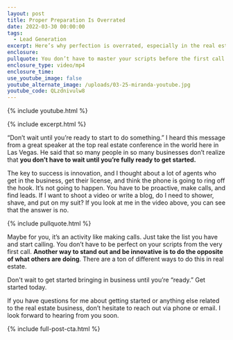 ```yaml
---
layout: post
title: Proper Preparation Is Overrated
date: 2022-03-30 00:00:00
tags:
  - Lead Generation
excerpt: Here’s why perfection is overrated, especially in the real estate business.
enclosure:
pullquote: You don’t have to master your scripts before the first call.
enclosure_type: video/mp4
enclosure_time:
use_youtube_image: false
youtube_alternate_image: /uploads/03-25-miranda-youtube.jpg
youtube_code: QLzdnivulw8
---
```

{% include youtube.html %}

{% include excerpt.html %}

“Don’t wait until you’re ready to start to do something.” I heard this message from a great speaker at the top real estate conference in the world here in Las Vegas. He said that so many people in so many businesses don’t realize that **you don’t have to wait until you’re fully ready to get started.&nbsp;**

The key to success is innovation, and I thought about a lot of agents who get in the business, get their license, and think the phone is going to ring off the hook. It’s not going to happen. You have to be proactive, make calls, and find leads. If I want to shoot a video or write a blog, do I need to shower, shave, and put on my suit? If you look at me in the video above, you can see that the answer is no.

{% include pullquote.html %}

Maybe for you, it’s an activity like making calls. Just take the list you have and start calling. You don’t have to be perfect on your scripts from the very first call. **Another way to stand out and be innovative is to do the opposite of what others are doing**. There are a ton of different ways to do this in real estate.

Don't wait to get started bringing in business until you’re “ready.” Get started today.&nbsp;

If you have questions for me about getting started or anything else related to the real estate business, don’t hesitate to reach out via phone or email. I look forward to hearing from you soon.

{% include full-post-cta.html %}
